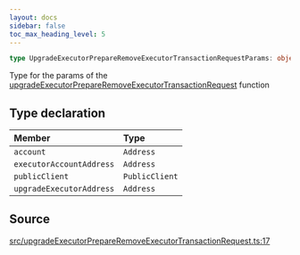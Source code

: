 ```yaml
---
layout: docs
sidebar: false
toc_max_heading_level: 5
---
```


```ts
type UpgradeExecutorPrepareRemoveExecutorTransactionRequestParams: object;
```

Type for the params of the [upgradeExecutorPrepareRemoveExecutorTransactionRequest](../functions/upgradeExecutorPrepareRemoveExecutorTransactionRequest.md) function

## Type declaration

| Member                   | Type           |
| :----------------------- | :------------- |
| `account`                | `Address`      |
| `executorAccountAddress` | `Address`      |
| `publicClient`           | `PublicClient` |
| `upgradeExecutorAddress` | `Address`      |

## Source

[src/upgradeExecutorPrepareRemoveExecutorTransactionRequest.ts:17](https://github.com/OffchainLabs/arbitrum-orbit-sdk/blob/cfcbd32d6879cf7817a33b24f062a0fd879ea257/src/upgradeExecutorPrepareRemoveExecutorTransactionRequest.ts#L17)

